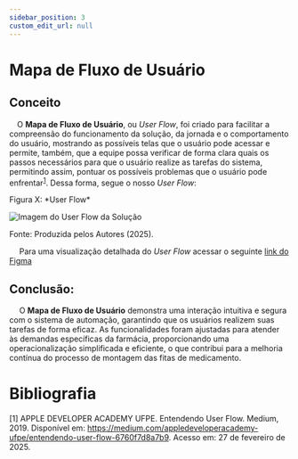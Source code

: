 ```yaml
---
sidebar_position: 3
custom_edit_url: null
---
```


# Mapa de Fluxo de Usuário

## Conceito

&emsp;O **Mapa de Fluxo de Usuário**, ou *User Flow*, foi criado para facilitar a compreensão do funcionamento da solução, da jornada e o comportamento do usuário, mostrando as possíveis telas que o usuário pode acessar e permite, também, que a equipe possa verificar de forma clara quais os passos necessários para que o usuário realize as tarefas do sistema, permitindo assim, pontuar os possíveis problemas que o usuário pode enfrentar<sup>[1](#foot1)</sup>. Dessa forma, segue o nosso *User Flow*:

<p style={{textAlign: 'center'}}>Figura X: *User Flow*</p>
<div style={{margin: 25}}>
    <div style={{textAlign: 'center'}}>
        <img src={require("../../../../../media/user-flow.png").default} style={{width: 800}} alt="Imagem do User Flow da Solução" />
        <br />
    </div>
</div>
<p style={{textAlign: 'center'}}>Fonte: Produzida pelos Autores (2025).</p>
 

&emsp; Para uma visualização detalhada do *User Flow* acessar o seguinte <a href="https://www.figma.com/design/gThbVne91wSJ4elePbQgQ4/Wireframa-NDC?node-id=68-182">link do Figma</a>

## Conclusão:

&emsp; O **Mapa de Fluxo de Usuário** demonstra uma interação intuitiva e segura com o sistema de automação, garantindo que os usuários realizem suas tarefas de forma eficaz. As funcionalidades foram ajustadas para atender às demandas específicas da farmácia, proporcionando uma operacionalização simplificada e eficiente, o que contribui para a melhoria contínua do processo de montagem das fitas de medicamento.



# Bibliografia

[1] APPLE DEVELOPER ACADEMY UFPE. Entendendo User Flow. Medium, 2019. Disponível em: https://medium.com/appledeveloperacademy-ufpe/entendendo-user-flow-6760f7d8a7b9. Acesso em: 27 de fevereiro de 2025.<a name="foot1"></a>